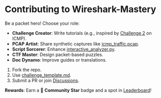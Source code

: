 # Contributing to Wireshark-Mastery
Be a packet hero! Choose your role:
- **Challenge Creator**: Write tutorials (e.g., inspired by [Challenge 2](challenges/beginner/challenge_2.md) on ICMP).
- **PCAP Artist**: Share synthetic captures like [icmp_traffic.pcap](pcaps/icmp_traffic.pcap).
- **Script Sorcerer**: Enhance [interactive_analyzer.py](scripts/interactive_analyzer.py).
- **CTF Master**: Design packet-based puzzles.
- **Doc Dynamo**: Improve guides or translations.

1. Fork the repo.
2. Use [challenge_template.md](docs/templates/challenge_template.md).
3. Submit a PR or join [Discussions](https://github.com/yourusername/Wireshark-Mastery/discussions).

**Rewards**: Earn a 🤝 **Community Star** badge and a spot in [Leaderboard](docs/leaderboard.md)!

